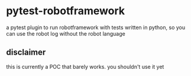 # pytest-robotframework

a pytest plugin to run robotframework with tests written in python, so you can use the robot log without the robot language

## disclaimer

this is currently a POC that barely works. you shouldn't use it yet
